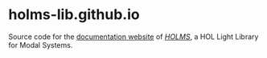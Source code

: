 # holms-lib.github.io
Source code for the [documentation website](https://holms-lib.github.io/) of _[HOLMS](https://github.com/HOLMS-lib/HOLMS)_, a HOL Light Library for Modal Systems.
